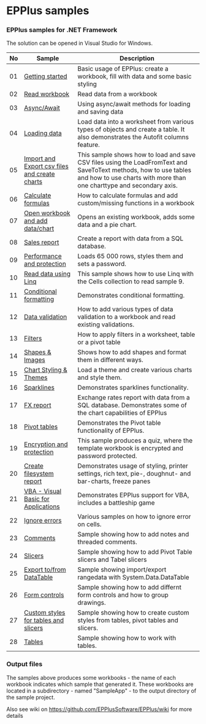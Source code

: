 # EPPlus samples

### EPPlus samples for .NET Framework

The solution can be opened in Visual Studio for Windows.

|No|Sample|Description|
|---|---|-----------------|
|01|[Getting started](/01-GettingStarted/)|Basic usage of EPPlus: create a workbook, fill with data and some basic styling|
|02|[Read workbook](/02-ReadWorkbook/)|Read data from a workbook|
|03|[Async/Await](/03-UsingAsyncAwait/)|Using async/await methods for loading and saving data|
|04|[Loading data](/04-LoadingData/)|Load data into a worksheet from various types of objects and create a table.  It also demonstrates the Autofit columns feature.|
|05|[Import and Export csv files and create charts](/05-ImportAndExportCsvFiles/)|This sample shows how to load and save CSV files using the LoadFromText and SaveToText methods, how to use tables and how to use charts with more than one charttype and secondary axis.|
|06|[Calculate formulas](/06-FormulaCalculation/)|How to calculate formulas and add custom/missing functions in a workbook|
|07|[Open workbook and add data/chart](/07-OpenWorkbookAddDataAndChart/)|Opens an existing workbook, adds some data and a pie chart.|
|08|[Sales report](/08-SalesReport/)|Create a report with data from a SQL database.|
|09|[Performance and protection](/09-PerformanceAndProtection/)|Loads 65 000 rows, styles them and sets a password.|
|10|[Read data using Linq](/10-ReadDataUsingLinq/)|This sample shows how to use Linq with the Cells collection to read sample 9.|
|11|[Conditional formatting](/11-ConditionalFormatting/)|Demonstrates conditional formatting.|
|12|[Data validation](/12-DataValidation/)|How to add various types of data validation to a workbook and read existing validations.|
|13|[Filters](/13-Filter/)|How to apply filters in a worksheet, table or a pivot table|
|14|[Shapes & Images](/14-ShapesAndImages/)|Shows how to add shapes and format them in different ways.
|15|[Chart Styling & Themes ](/15-ChartsAndThemes/)|Load a theme and create various charts and style them.
|16|[Sparklines](/16-Sparklines/)|Demonstrates sparklines functionality.|
|17|[FX report](/17-FXReportFromDatabase/)|Exchange rates report with data from a SQL database. Demonstrates some of the chart capabilities of EPPlus|
|18|[Pivot tables](/18-PivotTables/)|Demonstrates the Pivot table functionality of EPPlus.|
|19|[Encryption and protection](/19-EncryptionAndProtection/)|This sample produces a quiz, where the template workbook is encrypted and password protected.|
|20|[Create filesystem report](/20-CreateFileSystemReport/)|Demonstrates usage of styling, printer settings, rich text, pie-, doughnut- and bar-charts, freeze panes|
|21|[VBA - Visual Basic for Applications](/21-VBA/)|Demonstrates EPPlus support for VBA, includes a battleship game|
|22|[Ignore errors](/22-IgnoreErrors/)|Various samples on how to ignore error on cells.|
|23|[Comments](/23-Comments/)|Sample showing how to add notes and threaded comments.|
|24|[Slicers](/24-Slicers/)|Sample showing how to add Pivot Table slicers and Tabel slicers
|25|[Export to/from DataTable](/25-ImportAndExportDataTable)|Sample showing import/export rangedata with System.Data.DataTable
|26|[Form controls](/26-FormControls)|Sample showing how to add differnt form controls and how to group drawings.
|27|[Custom styles for tables and slicers](/27-CustomNamedStyles)|Sample showing how to create custom styles from tables, pivot tables and slicers.
|28|[Tables](/28-Tables)|Sample showing how to work with tables.

### Output files
The samples above produces some workbooks - the name of each workbook indicates which sample that generated it. These workbooks are located in a subdirectory - named "SampleApp" - to the output directory of the sample project.

Also see wiki on https://github.com/EPPlusSoftware/EPPlus/wiki for more details
